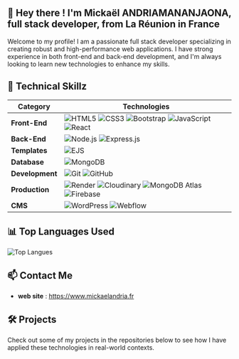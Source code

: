 ## 👋 Hey there ! I'm Mickaël ANDRIAMANANJAONA, full stack developer, from La Réunion in France
Welcome to my profile! I am a passionate full stack developer specializing in creating robust and high-performance web applications. I have strong experience in both front-end and back-end development, and I'm always looking to learn new technologies to enhance my skills.

## 🌟 **Technical Skillz**

| **Category**  | **Technologies**                                                                                                                                              |
|----------------|---------------------------------------------------------------------------------------------------------------------------------------------------------------|
| **Front-End**  | ![HTML5](https://img.shields.io/badge/HTML5-E34F26?logo=html5&logoColor=white) ![CSS3](https://img.shields.io/badge/CSS3-1572B6?logo=css3&logoColor=white) ![Bootstrap](https://img.shields.io/badge/Bootstrap-7952B3?logo=bootstrap&logoColor=white) ![JavaScript](https://img.shields.io/badge/JavaScript-F7DF1E?logo=javascript&logoColor=black) ![React](https://img.shields.io/badge/React-61DAFB?logo=react&logoColor=black) |
| **Back-End**   | ![Node.js](https://img.shields.io/badge/Node.js-339933?logo=node.js&logoColor=white) ![Express.js](https://img.shields.io/badge/Express.js-000000?logo=express&logoColor=white)  |
| **Templates**  | ![EJS](https://img.shields.io/badge/EJS-000000?logo=ejs&logoColor=white)  |
| **Database**   | ![MongoDB](https://img.shields.io/badge/MongoDB-47A248?logo=mongodb&logoColor=white)  |
| **Development** | ![Git](https://img.shields.io/badge/Git-F05032?logo=git&logoColor=white) ![GitHub](https://img.shields.io/badge/GitHub-181717?logo=github&logoColor=white)  |
| **Production** | ![Render](https://img.shields.io/badge/Render-46E3B7?logo=render&logoColor=white) ![Cloudinary](https://img.shields.io/badge/Cloudinary-3448C5?logo=cloudinary&logoColor=white) ![MongoDB Atlas](https://img.shields.io/badge/MongoDB_Atlas-47A248?logo=mongodb&logoColor=white) ![Firebase](https://img.shields.io/badge/Firebase-FFCA28?logo=firebase&logoColor=black) |
| **CMS**         | ![WordPress](https://img.shields.io/badge/WordPress-21759B?logo=wordpress&logoColor=white) ![Webflow](https://img.shields.io/badge/Webflow-4353FF?logo=webflow&logoColor=white)          |

## 📊 **Top Languages Used**

![Top Langues](https://github-readme-stats.vercel.app/api/top-langs/?username=nantedev&layout=compact&langs_count=8&theme=default&hide=html&hide_title=true)

## 📫 **Contact Me**
- **web site** : https://www.mickaelandria.fr

## 🛠️ **Projects**
Check out some of my projects in the repositories below to see how I have applied these technologies in real-world contexts.
